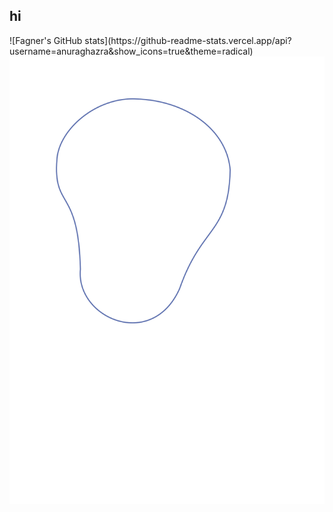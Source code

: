 ## hi
<div>
  ![Fagner's GitHub stats](https://github-readme-stats.vercel.app/api?username=anuraghazra&show_icons=true&theme=radical)
  <img src="6.svg"></img>
</div>
